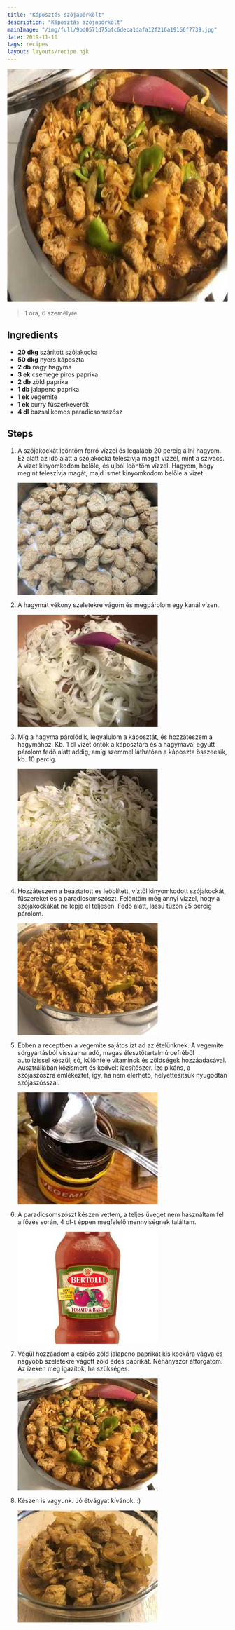 ```yaml
---
title: "Káposztás szójapörkölt"
description: "Káposztás szójapörkölt"
mainImage: "/img/full/9bd0571d75bfc6deca1dafa12f216a19166f7739.jpg"
date: 2019-11-10
tags: recipes
layout: layouts/recipe.njk
---
```

                            
<p align="center"><a href="https://cookpad.com/hu/receptek/10997961-kaposztas-szojaporkolt" rel="Recipe source page"><img width="751" height="532" src="/img/full/9bd0571d75bfc6deca1dafa12f216a19166f7739.jpg"/></a></p>

> 1 óra, 6 személyre 

## Ingredients
* **20 dkg** szárított szójakocka
* **50 dkg** nyers káposzta
* **2 db** nagy hagyma
* **3 ek** csemege piros paprika
* **2 db** zöld paprika
* **1 db** jalapeno paprika
* **1 ek** vegemite
* **1 ek** curry fűszerkeverék
* **4 dl** bazsalikomos paradicsomszósz

## Steps

1. A szójakockát leöntöm forró vízzel és legalább 20 percig állni hagyom. Ez alatt az idő alatt a szójakocka teleszivja magát vízzel, mint a szivacs. A vizet kinyomkodom belőle, és ujból leöntöm vízzel. Hagyom, hogy megint teleszívja magát, majd ismet kinyomkodom belőle a vizet.
 
    <p><img width="320" height="256" align="left" src="/img/full/d4b6558d0ff6379a72ed2c6fd1b8029596bc2dc5.jpg"/></p><div style="clear: both"/>

2. A hagymát vékony szeletekre vágom és megpárolom egy kanál vízen.
 
    <p><img width="320" height="256" align="left" src="/img/full/7e700619fb40bdab4f7867a9d0cc5132e9dca6ad.jpg"/></p><div style="clear: both"/>

3. Míg a hagyma párolódik, legyalulom a káposztát, és hozzáteszem a hagymához. Kb. 1 dl vizet öntök a káposztára és a hagymával együtt párolom fedő alatt addig, amíg szemmel láthatóan a káposzta összeesik, kb. 10 percig.
 
    <p><img width="320" height="256" align="left" src="/img/full/b57fd4bf0edcca920fe4998073d189bc7fb1dac1.jpg"/></p><div style="clear: both"/>

4. Hozzáteszem a beáztatott és leöblített, víztől kinyomkodott szójakockát, fűszereket és a paradicsomszószt. Felöntöm még annyi vízzel, hogy a szójakockákat ne lepje el teljesen. Fedő alatt, lassú tűzön 25 percig párolom.
 
    <p><img width="320" height="256" align="left" src="/img/full/94805f030fe5c6bdfd41e9b5ca3d19ef6aa54b75.jpg"/></p><div style="clear: both"/>

5. Ebben a receptben a vegemite sajátos ízt ad az ételünknek. A vegemite sörgyártásból visszamaradó, magas élesztőtartalmú cefréből autolizissel készül, só, különféle vitaminok és zöldségek hozzáadásával. Ausztráliában közismert és kedvelt ízesítőszer. Íze pikáns, a szójaszószra emlékeztet, így, ha nem elérhetö, helyettesitsük nyugodtan szójaszósszal.
 
    <p><img width="320" height="256" align="left" src="/img/full/70b08c2d6e62283bb3f8397e6cd504c590d26344.jpg"/></p><div style="clear: both"/>

6. A paradicsomszószt készen vettem, a teljes üveget nem használtam fel a főzés során, 4 dl-t éppen megfelelő mennyiségnek találtam.
 
    <p><img width="320" height="256" align="left" src="/img/full/7107dfa55981a75357e79bb9f6e8c78e04e7ae06.jpg"/></p><div style="clear: both"/>

7. Végül hozzáadom a csípős zöld jalapeno paprikát kis kockára vágva és nagyobb szeletekre vágott zöld édes paprikát. Néhányszor átforgatom. Az ízeken még igazítok, ha szükséges.
 
    <p><img width="320" height="256" align="left" src="/img/full/818a7f50e4c918074eba04977192c1917bc7e7f2.jpg"/></p><div style="clear: both"/>

8. Készen is vagyunk. Jó étvágyat kívánok. :)
 
    <p><img width="320" height="256" align="left" src="/img/full/bfec58625b37fcc743e6ff6a5551bb6d909e7ed9.jpg"/></p><div style="clear: both"/>

